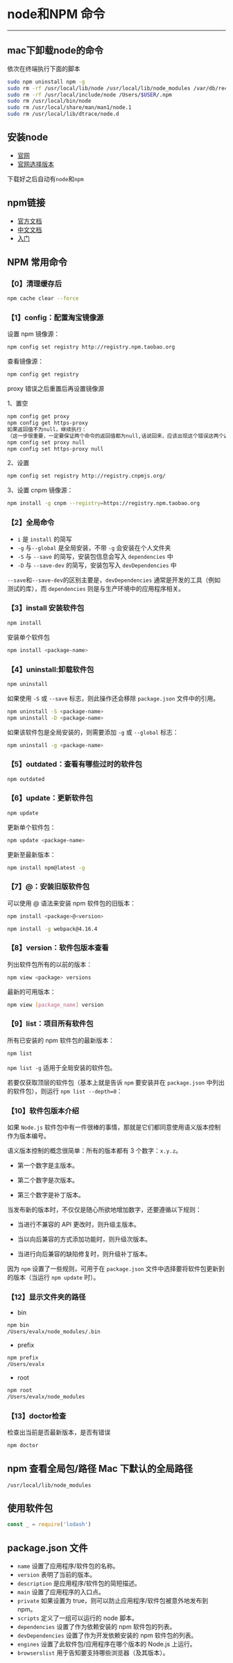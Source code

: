 #  node和NPM 命令

---

## mac下卸载node的命令

依次在终端执行下面的脚本

```bash
sudo npm uninstall npm -g
sudo rm -rf /usr/local/lib/node /usr/local/lib/node_modules /var/db/receipts/org.nodejs.*
sudo rm -rf /usr/local/include/node /Users/$USER/.npm
sudo rm /usr/local/bin/node
sudo rm /usr/local/share/man/man1/node.1
sudo rm /usr/local/lib/dtrace/node.d
```

## 安装node

- [官网](https://nodejs.org/en/download/)
- [官网选择版本](https://nodejs.org/zh-cn/blog/)

下载好之后自动有`node`和`npm`

## npm链接

- [官方文档](https://www.npmjs.com.cn/)
- [中文文档](https://cloud.tencent.com/developer/doc/1282)
- [入门](https://blog.csdn.net/qq_38490457/article/details/109739444)

## NPM 常用命令

### 【0】清理缓存后

```bash
npm cache clear --force
```

### 【1】config：配置淘宝镜像源

设置 npm 镜像源：

```bash
npm config set registry http://registry.npm.taobao.org
```

查看镜像源：

```bash
npm config get registry
```

proxy 错误之后重置后再设置镜像源

1、置空
```bash
npm config get proxy
npm config get https-proxy
如果返回值不为null，继续执行：
（这一步很重要，一定要保证两个命令的返回值都为null,话说回来，应该出现这个错误这两个返回值有不为null的）
npm config set proxy null
npm config set https-proxy null
```

2、设置
```bash
npm config set registry http://registry.cnpmjs.org/
```

3、设置 cnpm 镜像源：

```bash
npm install -g cnpm --registry=https://registry.npm.taobao.org
```

### 【2】全局命令

- `i` 是 `install` 的简写
- `-g` 与`--global` 是全局安装，不带 `-g` 会安装在个人文件夹
- `-S` 与 `--save` 的简写，安装包信息会写入 `dependencies` 中
- `-D` 与 `--save-dev` 的简写，安装包写入 `devDependencies` 中

`--save`和`--save-dev`的区别主要是，`devDependencies` 通常是开发的工具（例如测试的库），而 `dependencies` 则是与生产环境中的应用程序相关。

### 【3】install 安装软件包

```bash
npm install
```

安装单个软件包

```bash
npm install <package-name>
```

### 【4】uninstall:卸载软件包

```bash
npm uninstall
```

如果使用 `-S` 或 `--save` 标志，则此操作还会移除 `package.json` 文件中的引用。

```bash
npm uninstall -S <package-name>
npm uninstall -D <package-name>
```

如果该软件包是全局安装的，则需要添加 `-g` 或 `--global` 标志：

```bash
npm uninstall -g <package-name>
```

### 【5】outdated：查看有哪些过时的软件包

```bash
npm outdated
```

### 【6】update：更新软件包

```bash
npm update
```

更新单个软件包：

```bash
npm update <package-name>
```

更新至最新版本：

```bash
npm install npm@latest -g
```

### 【7】@：安装旧版软件包

可以使用 @ 语法来安装 npm 软件包的旧版本：

```bash
npm install <package>@<version>
```

```bash
npm install -g webpack@4.16.4
```

### 【8】version：软件包版本查看

列出软件包所有的以前的版本：

```bash
npm view <package> versions
```

最新的可用版本：

```bash
npm view [package_name] version
```

### 【9】list：项目所有软件包

所有已安装的 npm 软件包的最新版本：

```bash
npm list
```

`npm list -g` 适用于全局安装的软件包。

若要仅获取顶层的软件包（基本上就是告诉 `npm` 要安装并在 `package.json` 中列出的软件包），则运行 `npm list --depth=0`：

### 【10】软件包版本介绍

如果 `Node.js` 软件包中有一件很棒的事情，那就是它们都同意使用语义版本控制作为版本编号。

语义版本控制的概念很简单：所有的版本都有 3 个数字：`x.y.z`。

- 第一个数字是主版本。

- 第二个数字是次版本。

- 第三个数字是补丁版本。

当发布新的版本时，不仅仅是随心所欲地增加数字，还要遵循以下规则：

- 当进行不兼容的 API 更改时，则升级主版本。

- 当以向后兼容的方式添加功能时，则升级次版本。

- 当进行向后兼容的缺陷修复时，则升级补丁版本。

因为 `npm` 设置了一些规则，可用于在 `package.json` 文件中选择要将软件包更新到的版本（当运行 `npm update` 时）。

### 【12】显示文件夹的路径

- bin

```bash
npm bin
/Users/evalx/node_modules/.bin
```

- prefix

```bash
npm prefix
/Users/evalx
```

- root

```bash
npm root
/Users/evalx/node_modules
```

### 【13】doctor检查

检查出当前是否最新版本，是否有错误

```bash
npm doctor
```

## npm 查看全局包/路径 Mac 下默认的全局路径

```
/usr/local/lib/node_modules
```

## 使用软件包

```js
const _ = require('lodash')
```

## package.json 文件

- `name` 设置了应用程序/软件包的名称。
- `version` 表明了当前的版本。
- `description` 是应用程序/软件包的简短描述。
- `main` 设置了应用程序的入口点。
- `private` 如果设置为 true，则可以防止应用程序/软件包被意外地发布到 npm。
- `scripts` 定义了一组可以运行的 node 脚本。
- `dependencies` 设置了作为依赖安装的 npm 软件包的列表。
- `devDependencies` 设置了作为开发依赖安装的 npm 软件包的列表。
- `engines` 设置了此软件包/应用程序在哪个版本的 Node.js 上运行。
- `browserslist` 用于告知要支持哪些浏览器（及其版本）。
